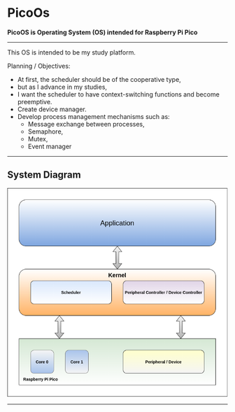 # PicoOs
**PicoOS is Operating System (OS) intended for Raspberry Pi Pico**
<hr></hr>
This OS is intended to be my study platform. <p>
<p>
Planning / Objectives:<p>
  
- At first, the scheduler should be of the cooperative type, 
- but as I advance in my studies,
- I want the scheduler to have context-switching functions and become preemptive. 
- Create device manager. 
- Develop process management mechanisms such as:
  - Message exchange between processes,
  - Semaphore, 
  - Mutex,
  - Event manager 
<p>
<hr></hr>

## System Diagram 

<p>
<!-- ![diagram](https://github.com/evandro-teixeira/PicoOs/blob/main/Test/kernel_en.png) -->
<img src="https://raw.githubusercontent.com/evandro-teixeira/PicoOs/main/Test/kernel_en.png" alt="diagram" />
<p>
<hr></hr>
